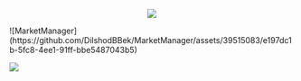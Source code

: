 <p align="center">
  <img src="https://capsule-render.vercel.app/api?type=waving&color=gradient&text=Market Manager!&height=100&section=header"/>
</p>
![MarketManager](https://github.com/DilshodBBek/MarketManager/assets/39515083/e197dc1b-5fc8-4ee1-91ff-bbe5487043b5)

<p align="left">
  <img src="https://capsule-render.vercel.app/api?type=waving&color=gradient&height=100&section=footer"/>
</p>
